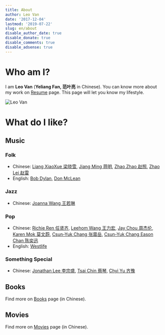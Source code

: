 ```yaml
---
title: About
author: Leo Van
date: '2017-12-04'
lastmod: '2019-07-22'
slug: en/about
disable_author_date: true
disable_donate: true
disable_comments: true
disable_adsense: true
---
```


# Who am I?

I am **Leo Van** (**Yeliang Fan, 范叶亮** in Chinese). You can know more about my work on [Resume](/en/resume/) page. This page will let you know my lifestyle.

<picture>
  <source type="image/webp" media="(min-width: 1200px)" srcset="/images/me/about-large.webp">
  <source type="image/webp" media="(min-width: 800px)" srcset="/images/me/about-medium.webp">
  <source type="image/webp" srcset="/images/me/about-small.webp">
  <source media="(min-width: 1200px)" srcset="/images/me/about-large.jpg">
  <source media="(min-width: 800px)" srcset="/images/me/about-medium.jpg">
  <img src="/images/me/about-small.jpg" alt="Leo Van">
</picture>

# What do I like?

## Music

### Folk

- Chinese: [Liang XiaoXue 梁晓雪](https://site.douban.com/kulu/), [Jiang Ming 蒋明](https://site.douban.com/jiangming/room/623845/), [Zhao Zhao 赵照](https://site.douban.com/zhaozhao/), [Zhao Lei 赵雷](https://site.douban.com/leizizhao/)
- English: [Bob Dylan](https://en.wikipedia.org/wiki/Bob_Dylan), [Don McLean](https://en.wikipedia.org/wiki/Don_McLean)

### Jazz

- Chinese: [Joanna Wang 王若琳](https://en.wikipedia.org/wiki/Joanna_Wang)

### Pop

- Chinese: [Richie Ren 任贤齐](https://en.wikipedia.org/wiki/Richie_Jen), [Leehom Wang 王力宏](https://en.wikipedia.org/wiki/Wang_Leehom), [Jay Chou 周杰伦](https://en.wikipedia.org/wiki/Jay_Chou), [Karen Mok 莫文蔚](https://en.wikipedia.org/wiki/Karen_Mok), [Csun-Yuk Chang 张震岳](https://en.wikipedia.org/wiki/Chang_Chen-yue), [Csun-Yuk Chang Eason Chan 陈奕迅](https://en.wikipedia.org/wiki/Eason_Chan)
- English: [Westlife](https://en.wikipedia.org/wiki/Westlife)

### Something Special

- Chinese: [Jonathan Lee 李宗盛](https://en.wikipedia.org/wiki/Jonathan_Lee_(musician)), [Tsai Chin 蔡琴](https://en.wikipedia.org/wiki/Tsai_Chin_(singer)), [Chyi Yu 齐豫](https://en.wikipedia.org/wiki/Chyi_Yu)

## Books

Find more on [Books](/books/) page (in Chinese).

## Movies

Find more on [Movies](/videos/) page (in Chinese).
